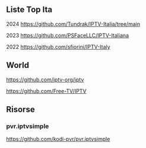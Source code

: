 
## Liste Top Ita

2024 
https://github.com/Tundrak/IPTV-Italia/tree/main

2023
https://github.com/PSFaceLLC/IPTV-Italiana

2022
https://github.com/sfiorini/IPTV-Italy

## World

https://github.com/iptv-org/iptv

https://github.com/Free-TV/IPTV

## Risorse

### pvr.iptvsimple

https://github.com/kodi-pvr/pvr.iptvsimple
